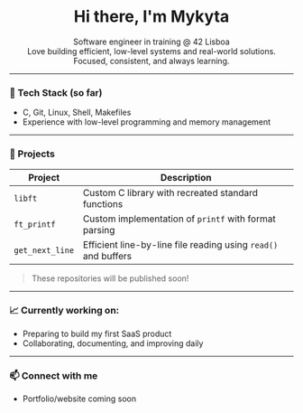 <h1 align="center">Hi there, I'm Mykyta</h1>

<p align="center">
  Software engineer in training @ 42 Lisboa  
  <br>
  Love building efficient, low-level systems and real-world solutions.
  <br>
  Focused, consistent, and always learning.
</p>

---

### 🔧 Tech Stack (so far)
- C, Git, Linux, Shell, Makefiles
- Experience with low-level programming and memory management

---

### 📁 Projects
| Project        | Description |
|----------------|-------------|
| `libft`        | Custom C library with recreated standard functions |
| `ft_printf`    | Custom implementation of `printf` with format parsing |
| `get_next_line`| Efficient line-by-line file reading using `read()` and buffers |

> These repositories will be published soon!

---

### 📈 Currently working on:
- Preparing to build my first SaaS product
- Collaborating, documenting, and improving daily

---

### 📫 Connect with me
- Portfolio/website coming soon
